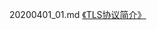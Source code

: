 20200401_01.md [《TLS协议简介》](https://github.com/bertramcheng/blog/blob/master/network/20200401_01.md)
